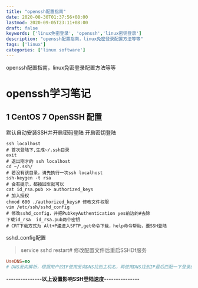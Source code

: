 ```yaml
---
title: "openssh配置指南"
date: 2020-08-30T01:37:56+08:00
lastmod: 2020-09-05T23:11+08:00
draft: false
keywords: ['linux免密登录', 'openssh','linux密钥登录']
description: "openssh配置指南，linux免密登录配置方法等等"
tags: ['linux']
categories: ['linux software']
---
```


openssh配置指南，linux免密登录配置方法等等
<!--more-->

# openssh学习笔记<!-- omit in toc -->

## 1 CentOS 7 OpenSSH 配置

默认自动安装SSH并开启密码登陆
开启密钥登陆

```bashell
ssh localhost
# 首次登陆下,生成~/.ssh目录
exit
# 退出刚才的 ssh localhost
cd ~/.ssh/
# 若没有该目录，请先执行一次ssh localhost
ssh-keygen -t rsa
# 会有提示，都按回车就可以
cat id_rsa.pub >> authorized_keys
# 加入授权
chmod 600 ./authorized_keys# 修改文件权限
vim /etc/ssh/sshd_config
# 修改sshd_config，并把PubkeyAuthentication yes前边的#去除
下载id_rsa  id_rsa.pub两个密钥
# CRT下载方式为 Alt+P建进入SFTP,get命令下载，help命令帮助，要SSH登陆
```

sshd_config配置
> service sshd restart# 修改配置文件后重启SSHDf服务

```ini
UseDNS=no
# DNS反向解析，根据用户的IP使用反向DNS找到主机名，再使用DNS找到IP最后匹配一下登录的IP是否合法。
```

---------------**以上设置影响SSH登陆速度**---------------